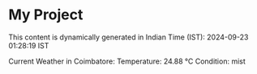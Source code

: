 # My Project

This content is dynamically generated in Indian Time (IST): 2024-09-23 01:28:19 IST


Current Weather in Coimbatore:
Temperature: 24.88 °C
Condition: mist
